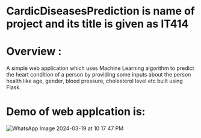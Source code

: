 # CardicDiseasesPrediction is name of project and its title is given as IT414
# Overview :
A simple web application which uses Machine Learning algorithm to predict the heart condition of a person by providing some inputs about the person health like age, gender, blood pressure, cholesterol level etc built using Flask.
# Demo of web applcation is:
![WhatsApp Image 2024-03-19 at 10 17 47 PM](https://github.com/VermaAyush2k4/CardicDiseasesPrediction/assets/117018341/c4423bd3-4e21-4311-a9d6-ba6661a43db3)
